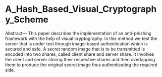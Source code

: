 # A_Hash_Based_Visual_Cryptography_Scheme
Abstract— This paper describes the implementation of an anti-phishing framework with the help of visual cryptography. In this method we test the server that is under test through image-based authentication which is secured and safe. A secret random image that is to be transmitted is encoded into two shares, called client share and server share. It involves the client and server storing their respective shares and then overlapping them to produce the original secret image thus authenticating the required side.
